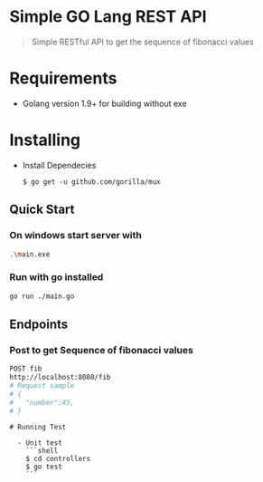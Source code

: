 # Simple GO Lang REST API

> Simple RESTful API to get the sequence of fibonacci values

# Requirements

  - Golang version 1.9+ for building without exe

# Installing

  - Install Dependecies
    ```shell
    $ go get -u github.com/gorilla/mux
    ```

## Quick Start
### On windows start server with 
``` bash
.\main.exe
```

### Run with go installed
``` bash
go run ./main.go
```

## Endpoints

### Post to get Sequence of fibonacci values
``` bash
POST fib
http://localhost:8080/fib
# Request sample
# {
#   "number":45,
# }
```

```
# Running Test

  - Unit test
    ```shell
    $ cd controllers
    $ go test
    ```
